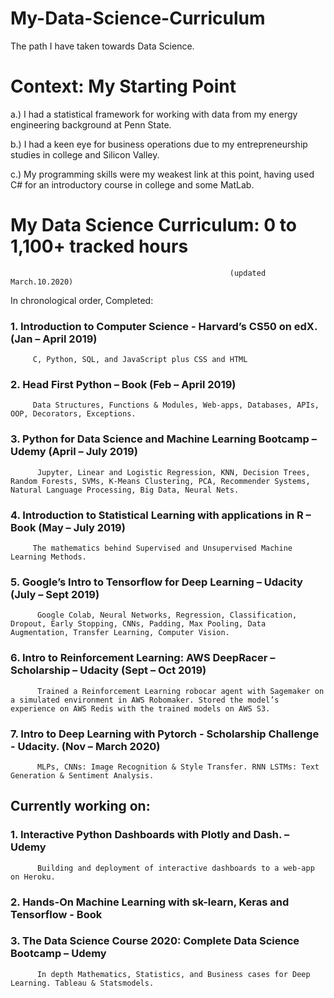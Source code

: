 # My-Data-Science-Curriculum
The path I have taken towards Data Science. 

# Context: My Starting Point

a.) I had a statistical framework for working with data from my energy engineering background at Penn State.

b.) I had a keen eye for business operations due to my entrepreneurship studies in college and Silicon Valley.

c.) My programming skills were my weakest link at this point, having used C# for an introductory course in college and some MatLab.


# My Data Science Curriculum: 0 to 1,100+ tracked hours							
                                                     (updated March.10.2020)


In chronological order, Completed: 					
### 1.	Introduction to Computer Science - Harvard’s CS50 on edX.			          (Jan – April 2019) 
         C, Python, SQL, and JavaScript plus CSS and HTML
### 2.	Head First Python – Book				                              (Feb – April 2019)
         Data Structures, Functions & Modules, Web-apps, Databases, APIs, OOP, Decorators, Exceptions.
### 3.	Python for Data Science and Machine Learning Bootcamp – Udemy                             (April – July 2019)
          Jupyter, Linear and Logistic Regression, KNN, Decision Trees, Random Forests, SVMs, K-Means Clustering, PCA, Recommender Systems, Natural Language Processing, Big Data, Neural Nets.
### 4.	Introduction to Statistical Learning with applications in R – Book		          (May – July 2019)
         The mathematics behind Supervised and Unsupervised Machine Learning Methods.
### 5.	Google’s Intro to Tensorflow for Deep Learning – Udacity			          (July – Sept 2019)
          Google Colab, Neural Networks, Regression, Classification, Dropout, Early Stopping, CNNs, Padding, Max Pooling, Data Augmentation, Transfer Learning, Computer Vision. 
### 6.	Intro to Reinforcement Learning: AWS DeepRacer – Scholarship – Udacity 	          (Sept – Oct 2019)
          Trained a Reinforcement Learning robocar agent with Sagemaker on a simulated environment in AWS Robomaker. Stored the model’s experience on AWS Redis with the trained models on AWS S3. 
### 7.	Intro to Deep Learning with Pytorch - Scholarship Challenge - Udacity. 	          (Nov – March 2020)
          MLPs, CNNs: Image Recognition & Style Transfer. RNN LSTMs: Text Generation & Sentiment Analysis.

## Currently working on:
### 1.	Interactive Python Dashboards with Plotly and Dash. – Udemy
          Building and deployment of interactive dashboards to a web-app on Heroku.
### 2.	Hands-On Machine Learning with sk-learn, Keras and Tensorflow - Book
### 3.	The Data Science Course 2020: Complete Data Science Bootcamp  – Udemy
          In depth Mathematics, Statistics, and Business cases for Deep Learning. Tableau & Statsmodels.
